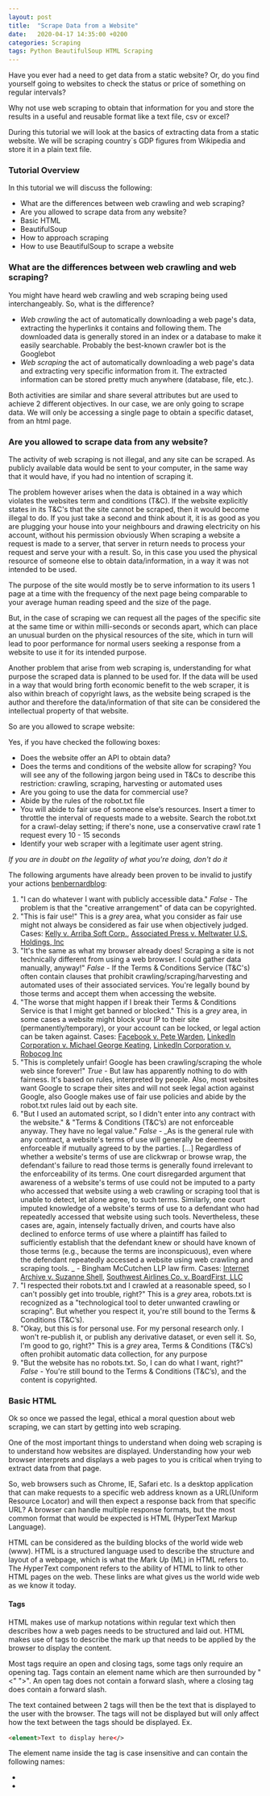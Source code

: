 ```yaml
---
layout: post
title:  "Scrape Data from a Website"
date:   2020-04-17 14:35:00 +0200
categories: Scraping
tags: Python BeautifulSoup HTML Scraping
---
```

Have you ever had a need to get data from a static website? Or, do you find yourself going to websites to check the status or price of something on regular intervals?

Why not use web scraping to obtain that information for you and store the results in a useful and reusable format like a text file, csv or excel?

During this tutorial we will look at the basics of extracting data from a static website. We will be scraping country`s GDP figures from Wikipedia and store it in a plain text file.

### Tutorial Overview
In this tutorial we will discuss the following:
* What are the differences between web crawling and web scraping?
* Are you allowed to scrape data from any website?
* Basic HTML
* BeautifulSoup
* How to approach scraping
* How to use BeautifulSoup to scrape a website

### What are the differences between web crawling and web scraping?
You might have heard web crawling and web scraping being used interchangeably. So, what is the difference?

* *Web crawling* the act of automatically downloading a web page's data, extracting the hyperlinks it contains and following them. The downloaded data is generally stored in an index or a database to make it easily searchable. Probably the best-known crawler bot is the Googlebot
* *Web scraping* the act of automatically downloading a web page's data and extracting very specific information from it. The extracted information can be stored pretty much anywhere (database, file, etc.).

Both activities are similar and share several attributes but are used to achieve 2 different objectives. In our case, we are only going to scrape data. We will only be accessing a single page to obtain a specific dataset, from an html page. 


### Are you allowed to scrape data from any website?
The activity of web scraping is not illegal, and any site can be scraped. As publicly available data would be sent to your computer, in the same way that it would have, if you had no intention of scraping it.

The problem however arises when the data is obtained in a way which violates the websites term and conditions (T&C). If the website explicitly states in its T&C's that the site cannot be scraped, then it would become illegal to do. If you just take a second and think about it, it is as good as you are plugging your house into your neighbours and drawing electricity on his account, without his permission obviously When scraping a website a request is made to a server, that server in return needs to process your request and serve your with a result. So, in this case you used the physical resource of someone else to obtain data/information, in a way it was not intended to be used. 

The purpose of the site would mostly be to serve information to its users 1 page at a time with the frequency of the next page being comparable to your average human reading speed and the size of the page. 

But, in the case of scraping we can request all the pages of the specific site at the same time or within milli-seconds or seconds apart, which can place an unusual burden on the physical resources of the site, which in turn will lead to poor performance for normal users seeking a response from a website to use it for its intended purpose.

Another problem that arise from web scraping is, understanding for what purpose the scraped data is planned to be used for. If the data will be used in a way that would bring forth economic benefit to the web scraper, it is also within breach of copyright laws, as the website being scraped is the author and therefore the data/information of that site can be considered the intellectual property of that website.

So are you allowed to scrape website:

Yes, if you have checked the following boxes:
* Does the website offer an API to obtain data?
* Does the terms and conditions of the website allow for scraping? You will see any of the following jargon being used in T&Cs to describe this restriction: crawling, scraping, harvesting or automated uses
* Are you going to use the data for commercial use?
* Abide by the rules of the robot.txt file
* You will abide to fair use of someone else’s resources. Insert a timer to throttle the interval of requests made to a website. Search the robot.txt for a crawl-delay setting; if there's none, use a conservative crawl rate 1 request every 10 - 15 seconds	
* Identify your web scraper with a legitimate user agent string.


*If you are in doubt on the legality of what you're doing, don't do it*

The following arguments have already been proven to be invalid to justify your actions [benbernardblog](https://benbernardblog.com/web-scraping-and-crawling-are-perfectly-legal-right/):
1. "I can do whatever I want with publicly accessible data." 
*False* - The problem is that the "creative arrangement" of data can be copyrighted.
1. "This is fair use!" 
This is a *grey* area, what you consider as fair use might not always be considered as fair use when objectively judged. Cases: [ Kelly v. Arriba Soft Corp.](https://en.wikipedia.org/wiki/Kelly_v._Arriba_Soft_Corp.#Fair_use_analysis), [Associated Press v. Meltwater U.S. Holdings, Inc](https://en.wikipedia.org/wiki/Associated_Press_v._Meltwater_U.S._Holdings,_Inc.)
1. "It's the same as what my browser already does! Scraping a site is not technically different from using a web browser. I could gather data manually, anyway!" 
*False* - If the Terms & Conditions Service (T&C's) often contain clauses that prohibit crawling/scraping/harvesting and automated uses of their associated services. You're legally bound by those terms and accept them when accessing the website.
1. "The worse that might happen if I break their Terms & Conditions Service is that I might get banned or blocked."
This is a *grey* area, in some cases a website might block your IP to their site (permanently/temporary), or your account can be locked, or legal action can be taken against. Cases: [Facebook v. Pete Warden](https://petewarden.com/2010/04/05/how-i-got-sued-by-facebook/), [LinkedIn Corporation v. Michael George Keating](http://michaelgkeating.com/cant-find-me-on-linkedin-heres-why-i-got-kicked-off/), [LinkedIn Corporation v. Robocog Inc](https://www.docketalarm.com/cases/California_Northern_District_Court/5--14-cv-00068/LinkedIn_Corporation_v._Robocog_Inc/8/)
1. "This is completely unfair! Google has been crawling/scraping the whole web since forever!"
*True* - But law has apparently nothing to do with fairness. It's based on rules, interpreted by people. Also, most websites want Google to scrape their sites and will not seek legal action against Google, also Google makes use of fair use policies and abide by the robot.txt rules laid out by each site.
1. "But I used an automated script, so I didn't enter into any contract with the website." & "Terms & Conditions (T&C’s) are not enforceable anyway. They have no legal value."
*False* - _As is the general rule with any contract, a website's terms of use will generally be deemed enforceable if mutually agreed to by the parties. [...] Regardless of whether a website's terms of use are clickwrap or browse wrap, the defendant's failure to read those terms is generally found irrelevant to the enforceability of its terms. One court disregarded argument that awareness of a website's terms of use could not be imputed to a party who accessed that website using a web crawling or scraping tool that is unable to detect, let alone agree, to such terms. Similarly, one court imputed knowledge of a website's terms of use to a defendant who had repeatedly accessed that website using such tools. Nevertheless, these cases are, again, intensely factually driven, and courts have also declined to enforce terms of use where a plaintiff has failed to sufficiently establish that the defendant knew or should have known of those terms (e.g., because the terms are inconspicuous), even where the defendant repeatedly accessed a website using web crawling and scraping tools. _ - Bingham McCutchen LLP law firm. Cases:  [Internet Archive v. Suzanne Shell](http://www.internetlibrary.com/cases/lib_case456.cfm), [Southwest Airlines Co. v. BoardFirst, LLC](http://www.internetlibrary.com/cases/lib_case511.cfm)
1. "I respected their robots.txt and I crawled at a reasonable speed, so I can't possibly get into trouble, right?"
This is a *grey* area, robots.txt is recognized as a "technological tool to deter unwanted crawling or scraping". But whether you respect it, you're still bound to the Terms & Conditions (T&C’s).
1. "Okay, but this is for personal use. For my personal research only. I won't re-publish it, or publish any derivative dataset, or even sell it. So, I'm good to go, right?"
This is a *grey* area, Terms & Conditions (T&C’s) often prohibit automatic data collection, for any purpose
1. "But the website has no robots.txt. So, I can do what I want, right?"
*False* - You're still bound to the Terms & Conditions (T&C’s), and the content is copyrighted.

### Basic HTML

Ok so once we passed the legal, ethical a moral question about web scraping, we can start by getting into web scraping. 

One of the most important things to understand when doing web scraping is to understand how websites are displayed. Understanding how your web browser interprets and displays a web pages to you is critical when trying to extract data from that page.

So, web browsers such as Chrome, IE, Safari etc. Is a desktop application that can make requests to a specific web address known as a URL(Uniform Resource Locator) and will then expect a response back from that specific URL? A browser can handle multiple response formats, but the most common format that would be expected is HTML (HyperText Markup Language).

HTML can be considered as the building blocks of the world wide web (www). HTML is a structured language used to describe the structure and layout of a webpage, which is what the *M*ark *U*p (ML) in HTML refers to. The *H*yper*T*ext component refers to the ability of HTML to link to other HTML pages on the web. These links are what gives us the world wide web as we know it today.

#### Tags
HTML makes use of markup notations within regular text which then describes how a web pages needs to be structured and laid out. HTML makes use of tags to describe the mark up that needs to be applied by the browser to display the content.

Most tags require an open and closing tags, some tags only require an opening tag. Tags contain an element name which are then surrounded by "<" ">". An open tag does not contain a forward slash, where a closing tag does contain a forward slash.

The text contained between 2 tags will then be the text that is displayed to the user with the browser. The tags will not be displayed but will only affect how the text between the tags should be displayed. Ex.
```html
<element>Text to display here</>
```

The element name inside the tag is case insensitive and can contain the following names:
* <head>
* <title>
* <body>
* <header>
* <footer>
* <h1>
* <p>
* <table>
* <div>
* <span>
* <nav>
* <ul>
* <ol>
* <li>

This is not all the tags available in HTML, but the commonly used once. During this tutorial we will only be using a few of them

_If you quickly want to see how this page is laid out in html, hit F12 within your browser and you will be able to see the HTML of this page_

#### Basic Layout
The basic layout of an HTML page will be as follow:
```html
<!DOCTYPE html>  
<html>  
 <head>
  <title>Home</title>
 </head>
 <body>
  <nav>
   <ul>
    <li>Home</li>
	<li>About us</li>
	<li>Contact us</li>
   </ul>
  </nav>
  <h1>My First Web scraper</h1>
  <p>Hello world</p>
  <img>
 <body>
 <footer>
  <p>All rights reserved</p>
 </footer>
</html>
```
This is the basic syntax of an HTML webpage. Tags are wrapped inside one another to provide the required structure:
1. <!DOCTYPE html>: HTML documents must start with a type declaration.
1. The HTML document is contained between <html> and </html>.
1. The meta and script declaration of the HTML document is between <head>and </head>.
1.1. The title tag defines the title of the page and will be displayed as the tab name in the browser.
1. The visible part of the HTML document is between <body> and </body>tags.
1.1. Firstly, we will define a navigation bar with the <nav> tag.
1.1. The navigation bar then consists of an <ul> unordered list tag.
1.1. The <li> list items will act as buttons on the navigation bar to different pages on this web site
1. Title headings are defined with the <h1> through <h6> tags, which act as predefined styles for headings.
1. Paragraphs are defined with the <p> tag.
1. Images are defined with the <img> tag.
1. Anything that should appear at the bottom of the screen will be placed in the <footer> tag

<img src="/assets/res/blogData/basic_html_layout.PNG" width="100%">

This might not be what you expected, but we have not assigned any styling to this basic HTML structure. That is where CSS comes into play, which we will not be discussing during this tutorial.
_HTML is the structure of the page layout, where CSS is the styling/decorations on top of the structure and JavaScript produces events and actions for the web page_

#### Attributes
Each tag can then also contain additional attributes. These attributes will help a lot in identifying the data we want to extract later. Attributes provide additional information about the element and they are always contained within the start tag

```html
<a href="https://www.w3schools.com"><img src="img_girl.jpg" width="500" height="600"></a>
```
The <a> tag contains an attribute which specifies a link to another web page.
The <image> tag is wrapped inside the <a> tag which contains an attribute regarding how the width and height of the image needs to be rendered and it specifies the source from where the image should be loaded from.
This line will generate the "img_girl.jpeg" image, display it with a resolution of 500x600 and the entire image will be a link to "https://www.w3schools.com" if clicked on.

When it comes to web scraping the most important attributes we will be looking at will be the class and id attributes. These attributes are used to uniquely identify a single tag, like in the case of "id" only 1 tag on the entire html page can have a specific id. Where class is used to uniquely identify multiple tags or a group of tags.
These tags play a critical role also in applying CSS(Cascading Style Sheet) and JavaScript to the HTML page when loading.

The below resources helped me a lot to get going with basic web design:
* [W3schools.com](https://www.w3schools.com/html/default.asp)
* [codecademy](https://www.codecademy.com/)


### BeautifulSoup

Beautiful Soup is a Python library that makes it easy to scrape information from web pages. It sits atop an HTML or XML parser, providing Pythonic idioms for iterating, searching, and modifying the HTML structure of a web page.

We will need to download the BeautifulSoup package first:
```shell
pip install beautifulsoup4
```

I prefer using the lxml parser to parse the HTML page into BeautifulSoup
```shell
pip install lxml
```
If you don't want to use lxml, the standard HTML parser should be available on your computer already

### How to approach scraping
Before we start writing our code, we need to understand what it is that we want to scrape and from where we are going to scrape it from. So first we need to inspect the targeted website. 

In our case we want to scrape a list of all the GDP figures of all countries. So, we know if will most likely be in a table format and therefore we already know we are going to look for the <table> tag. We now just need to figure out how we are going to identify the exact table we are looking for, because there might be multiple table on this specific web page.
We are going to use this link to Wikipedia https://en.wikipedia.org/wiki/List_of_countries_by_GDP_(nominal). Paste this link into your favourite browser, let the page load. You can either hit the F12 button directly which will open the html source file for you from the top. Or, you can navigate to the data you are looking for in your browser, right click on it and select "Inspect" (If you are using Chrome). In our case I have scrolled down until I saw a table listing all the countries by GDP, I then right clicked on the heading of table "Per the International Monetary Fund (2019 estimates)".

<img src="/assets/res/blogData/wikipedia_table_inspection.PNG" width="100%">

We can see that the heading we clicked on is wrapped in side a <table> tag. The heading is also wrapped within a <tbody> table body tag within a <tr> table row tag inside a <td> table data tag. These tags are important to consider as it will help us to extract the data we need.
The next <tr> tag contains a <td> tags which then again contains a <table> tag, what to do now? In this unique case we see 3 tables built inside 1 table, therefore it appears as 3 lists being compared side by side. In this case it is nice as it displays the GDP rankings according to 3 different sources. So, as we scroll down during this inspection we will see 3 more tables listed inside <td> tags of the original <table> tag we selected when we inspected the title/heading of the table.

So, the first thing that we would want to identify, is a unique identifier, something that can uniquely identify each table. But, again another curve ball has been thrown our way, as none of the table have the id attribute. All of them only contain the class attribute, and yet another curve ball, as all of them have the same class attribute = "wikitable".

So, what to do in this case, this is where the full power of Beautiful Soap comes out and will really help us overcome this challenge.

We will use BeautifulSoup to extract a list of all the table tags with this class "wikitable". BeautifulSoup will build up a list of each tag matching the criteria with all the tags contained inside it. This gives us an opportunity to loop through the list and only get the tables that match the headers we know will be in our dataset we are looking to scrape like "Rank", "Country/Territory" and "GDP".

Once we identified the table we are looking for we will then loop through that table and extract all the text from the <td> tag inside, the <tr> tag, inside the <tbody> tag inside the <table> tag we got from the table list generated by BeautifulSoup


### How to use BeautifulSoup to scrape a website

{% highlight python linenos %}
from bs4 import BeautifulSoup
import requests

req = requests.get("https://en.wikipedia.org/wiki/List_of_countries_by_GDP_(nominal)",headers={'user-agent':'lambrie.github.io/2020-04-16-scrape-data-from-a-website'}) 
# Best practise for ethical scraping to include user-agent with a link to a site explain why we accessed this page through a scraper
soup = BeautifulSoup(req.content, 'lxml') 
# Other parsers: 'html.parser', 'xml'

tables = soup.find_all("table", class_="wikitable") 
# Alternative: tables = soup.find_all("table", {class:"wikitable"})
for table in tables:
# Iterate over each table identified with the wikitable class attribute on this HTML page
    headers = table.find_all("th")
	# Obtain all header tags in this table
    try:
        if len(headers) == 3:
            headers = [head.text.replace("\n","") for head in headers]
			# List comprehension to clean up the header list to a useable string
            if 'Rank' in headers[0] and 'Country' in headers[1] and 'GDP' in headers[2]:
                tableData = f"{headers[0]}|{headers[1]}|{headers[2]}\n"
				# Set the headers to be printed out first, before adding the data from the table
                for tr in table.find_all("tr"):
                    rowValue = ""
					# Reset the row value on each row iteration before assigning new value to it
                    for td in tr.find_all("td"):
                        rowValue += "{}|".format(td.text.replace('\n','').replace(',',''))
						# Add row data from td tag
                    if rowValue: tableData += f"{rowValue} \n"
					# If a blank line, don`t include in the output
                print(tableData)
				# Print the result
                break
				# Break the loop, as we are only looking for the first table
        else:
            continue
			# Continue with the loop to check all tables that only contain 3 headers
    except IndexError:
        continue
		# Error handling in case index don`t align
else:
    print("Table not found")
	# If the break is removed from the loop, then the else should be removed.
{% endhighlight %}

Firstly, we need to import all the modules we will require to scrape this Wikipedia page. We are importing the requests module to make an http request to a website and return its contents. The requests module will act like our browser in this case.

Once a response was received from the website, we will parse the html page into BeautifulSoup format so we can use the BeautifulSoup object to work on.

We will then use the find_all function from BeautifulSoup to identify all tables with the class name we identified. There we are performing a search of all <table> tags within the HTML page with a class type of "wikitable".

So, we know there are going to be 4 tables matching our criteria, because there are 4 <table> tags with the above class name. The 3 visible tables are inside a table, therefore 4. 
Our aim is to get the first table in the main table, according to the index of the list of tables we know it will be the table in position 1 of tables list variable.

We will then perform a loop over the list of all table’s tags identified.

At line So we will convert the BeautifulSoup headers list to a list of strings, where we remove line breaks. This is something that will impact the way we display the results only and will not really be necessary, but for the purpose of this tutorial, we will include it to get beautiful output at the end. 
So, we know we will identify our table based on the headers of the table. So firstly, we know a table can have headers, which will have the tag <th>. Then we know it must have only 3 headers and that the header must contain "Rank", "Country" and "GDP" in this exact order. If the table complies with these header criteria we can easily continue looking at the content of this table in the loop.

We will then be looking at all <tr> tags, which represents a single row in table. We know the <tr> tag can contain table header <th> tags or table data <td> tags. We are only interested in the <td> tags because we already identified all the header <th> tags.
We then build up the row information with a | separator, so that we can easily write the results to a csv file as we iterate over each <td> tag within the <tr> tag.

After we iterated over each <td> tag we need to return the result to the tableData variable which will build up our result, therefore we only want to commit table row <tr> tags with table data <td> tags that are not empty.

Once we built up our tableData variable and we have finished the iteration, we will break out of the table loop. Because we know we are looking for the first valid table we can break out of the loop.

The output for this will then be as follow:
```
Rank|Country/Territory|GDP(US$million)
 | World[19]|87265226| 
1| United States|21439453| 
—| European Union[23][n 1]|18705132| 
2| China[n 2]|14140163| 
3| Japan|5154475| 
4| Germany|3863344| 
5| India|2935570| 
6| United Kingdom|2743586| 
7| France|2707074| 
8| Italy|1988636| 
9| Brazil|1847020| 
10| Canada|1730914| 
11| Russia[n 3]|1637892| 
12| Korea South|1629532| 
13| Spain|1397870| 
14| Australia|1376255| 
15| Mexico|1274175| 
16| Indonesia|1111713| 
17| Netherlands|902355| 
18| Saudi Arabia|779289| 
19| Turkey|743708| 
20|  Switzerland|715360| 
—| Taiwan|586104| 
21| Poland|565854| 
22| Thailand|529177| 
23| Sweden|528929| 
24| Belgium|517609| 
25| Iran|458500| 
26| Austria|447718| 
27| Nigeria|446543| 
28| Argentina|445469| 
29| Norway|417627| 
30| United Arab Emirates|405771| 
31| Israel|387717| 
32| Ireland|384940| 
—| Hong Kong|372989| 
33| Malaysia|365303| 
34| Singapore|362818| 
35| South Africa|358839| 
36| Philippines|356814| 
37| Denmark|347176| 
38| Colombia|327895| 
39| Bangladesh|317465| 
40| Egypt|302256| 
41| Chile|294237| 
42| Pakistan|284214| 
43| Finland|269654| 
44| Vietnam|261637| 
45| Czech Republic|246953| 
46| Romania|243698| 
47| Portugal|236408| 
48| Peru|228989| 
49| Iraq|224462| 
50| Greece|214012| 
51| New Zealand|204671| 
52| Qatar|191849| 
53| Algeria|172781| 
54| Hungary|170407| 
55| Kazakhstan|170326| 
56| Ukraine|150401| 
57| Kuwait|137591| 
58| Morocco|119040| 
59| Ecuador|107914| 
60| Slovakia|106552| 
—| Puerto Rico|99913| 
61| Kenya|98607| 
62| Angola|91527| 
63| Ethiopia|91166| 
64| Dominican Republic|89475| 
65| Sri Lanka|86566| 
66| Guatemala|81318| 
67| Oman|76609| 
68| Venezuela|70140| 
69| Luxembourg|69453| 
70| Panama|68536| 
71| Ghana|67077| 
72| Bulgaria|66250| 
73| Myanmar|65994| 
74| Tanzania|62224| 
75| Belarus|62572| 
76| Costa Rica|61021| 
77| Croatia|60702| 
78| Uzbekistan|60490| 
79| Syria[n 4]|60043/Na| 
80| Uruguay|59918| 
81| Lebanon|58565| 
—| Macau|55136| 
82| Slovenia|54154| 
83| Lithuania|53641| 
84| Serbia|51523| 
85| Congo Democratic Republic of the|48994| 
86| Azerbaijan|47171| 
87| Turkmenistan|46674| 
88| Côte d'Ivoire|44439| 
89| Jordan|44172| 
90| Bolivia|42401| 
91| Paraguay|40714| 
92| Tunisia|38732| 
93| Cameroon|38632| 
94| Bahrain|38184| 
95| Latvia|35045| 
96| Libya|33018| 
97| Estonia|31038| 
98| Sudan|30873| 
99| Uganda|30666| 
100| Yemen|29855| 
101|   Nepal|29813| 
102| El Salvador|26871| 
103| Cambodia|26730| 
104| Honduras|24449| 
105| Cyprus|24280| 
106| Zambia|23946| 
107| Senegal|23940| 
108| Iceland|23918| 
109| Papua New Guinea|23587| 
110| Trinidad and Tobago|22607| 
111| Bosnia and Herzegovina|20106| 
112| Laos|19127| 
113| Afghanistan|18734| 
114| Botswana|18690| 
115| Mali|17647| 
117| Gabon|16877| 
116| Georgia|15925| 
118| Jamaica|15702| 
119| Albania|15418| 
120| Mozambique|15093| 
121| Malta|14859| 
122| Burkina Faso|14593| 
123| Mauritius|14391| 
124| Benin|14374| 
125| Namibia|14368| 
126| Mongolia|13637| 
127| Armenia|13444| 
128| Guinea|13368| 
129| Zimbabwe|12818| 
130| North Macedonia|12672| 
131| Bahamas The|12664| 
132| Madagascar|12550| 
133| Nicaragua|12528| 
134| Brunei|12455| 
135| Equatorial Guinea|12142| 
136| Moldova|11688| 
137| Congo Republic of the|11576| 
138| Chad|11026| 
139| Rwanda|10209| 
140| Niger|9443| 
141| Haiti|8819| 
142| Kyrgyzstan|8261| 
143| Tajikistan|8152| 
—| Kosovo|7996| 
144| Malawi|7522| 
145| Maldives|5786| 
146| Togo|5502| 
147| Mauritania|5651| 
148| Montenegro|5424| 
149| Fiji|5708| 
150| Barbados|5189| 
151| Somalia|4958| 
152| Eswatini|4657| 
153| Sierra Leone|4229| 
154| Guyana|4121| 
155| Suriname|3774| 
156| South Sudan|3681| 
157| Burundi|3573| 
158| Liberia|3221| 
159| Djibouti|3166| 
160| Timor-Leste|2938| 
—| Aruba|2903| 
161| Bhutan|2842| 
162| Lesotho|2741| 
163| Central African Republic|2321| 
164| Eritrea|2110| 
165| Belize|2001| 
166| St. Lucia|1992| 
167| Gambia|1773| 
168| Antigua and Barbuda|1688| 
169| Seychelles|1644| 
170| San Marino|1591| 
171| Solomon Islands|1440| 
172| Grenada|1238| 
173| Comoros|1179| 
174| St. Kitts and Nevis|1032| 
175| Vanuatu|951| 
176| Samoa|905| 
177| St. Vincent and the Grenadines|856| 
178| Dominica|593| 
179| Tonga|488| 
180| São Tomé and Príncipe|430| 
181| Micronesia Federated States of|381| 
182| Palau|291| 
183| Marshall Islands|220| 
184| Kiribati|184| 
185| Nauru|108| 
186| Tuvalu|42| 

Process finished with exit code 0
```
